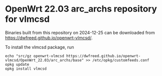 OpenWrt 22.03 arc_archs repository for vlmcsd
========

Binaries built from this repository on 2024-12-25 can be downloaded from <https://dwfreed.github.io/openwrt-vlmcsd/>.

To install the vlmcsd package, run

```
echo "src/gz openwrt-vlmcsd https://dwfreed.github.io/openwrt-vlmcsd/OpenWrt_22.03/arc_archs/base" >> /etc/opkg/customfeeds.conf
opkg update
opkg install vlmcsd
```
